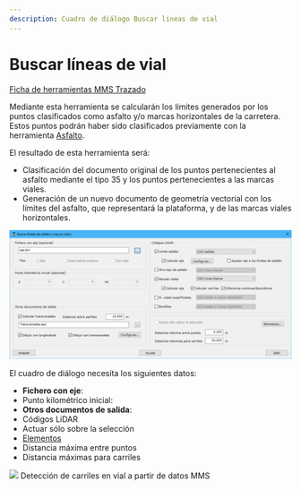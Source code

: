 ```yaml
---
description: Cuadro de diálogo Buscar líneas de vial
---
```


# Buscar líneas de vial

[Ficha de herramientas MMS Trazado](../)

Mediante esta herramienta se calcularán los límites generados por los puntos clasificados como asfalto y/o marcas horizontales de la carretera. Estos puntos podrán haber sido clasificados previamente con la herramienta [Asfalto](../clasificar-lineas-de-vial.md).

El resultado de esta herramienta será:

* Clasificación del documento original de los puntos pertenecientes al asfalto mediante el tipo 35 y los puntos pertenecientes a las marcas viales.
* Generación de un nuevo documento de geometría vectorial con los límites del asfalto, que representará la plataforma, y de las marcas viales horizontales.

![Cuadro de diálogo para la generación de marcas viales](<../../../../.gitbook/assets/image (19).png>)

El cuadro de diálogo necesita los siguientes datos:

* **Fichero con eje**:
* Punto kilométrico inicial:
* **Otros documentos de salida**:
* Códigos LiDAR
* Actuar sólo sobre la selección
* [Elementos](elementos-en-el-documento-de-trazado.md)
* Distancia máxima entre puntos
* Distancia máximas para carriles

![](https://youtu.be/J4uEcv8OIGU)
Detección de carriles en vial a partir de datos MMS
